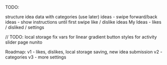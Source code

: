 TODO:

structure idea data with categories (use later)
ideas - swipe forward/back ideas - show instructions until first swipe
like / dislike ideas
My Ideas - likes / disliked / settings

// TODO:
local storage
fix vars for linear gradient
button styles for activity slider page
nunito

Roadmap:
v1 - likes, dislikes, local storage saving, new idea submission
v2 - categories
v3 - more settings
